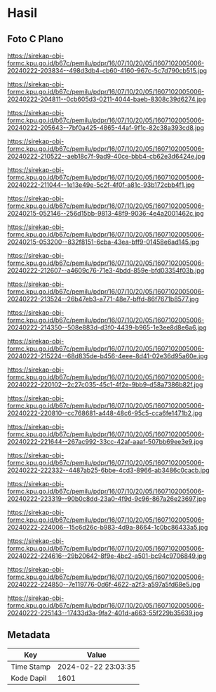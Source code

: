 # Hasil

## Foto C Plano

https://sirekap-obj-formc.kpu.go.id/b67c/pemilu/pdpr/16/07/10/20/05/1607102005006-20240222-203834--498d3db4-cb60-4160-967c-5c7d790cb515.jpg

https://sirekap-obj-formc.kpu.go.id/b67c/pemilu/pdpr/16/07/10/20/05/1607102005006-20240222-204811--0cb605d3-0211-4044-baeb-8308c39d6274.jpg

https://sirekap-obj-formc.kpu.go.id/b67c/pemilu/pdpr/16/07/10/20/05/1607102005006-20240222-205643--7bf0a425-4865-44af-9f1c-82c38a393cd8.jpg

https://sirekap-obj-formc.kpu.go.id/b67c/pemilu/pdpr/16/07/10/20/05/1607102005006-20240222-210522--aeb18c7f-9ad9-40ce-bbb4-cb62e3d6424e.jpg

https://sirekap-obj-formc.kpu.go.id/b67c/pemilu/pdpr/16/07/10/20/05/1607102005006-20240222-211044--1e13e49e-5c2f-4f0f-a81c-93b172cbb4f1.jpg

https://sirekap-obj-formc.kpu.go.id/b67c/pemilu/pdpr/16/07/10/20/05/1607102005006-20240215-052146--256d15bb-9813-48f9-9036-4e4a2001462c.jpg

https://sirekap-obj-formc.kpu.go.id/b67c/pemilu/pdpr/16/07/10/20/05/1607102005006-20240215-053200--832f8151-6cba-43ea-bff9-01458e6ad145.jpg

https://sirekap-obj-formc.kpu.go.id/b67c/pemilu/pdpr/16/07/10/20/05/1607102005006-20240222-212607--a4609c76-71e3-4bdd-859e-bfd03354f03b.jpg

https://sirekap-obj-formc.kpu.go.id/b67c/pemilu/pdpr/16/07/10/20/05/1607102005006-20240222-213524--26b47eb3-a771-48e7-bffd-86f7671b8577.jpg

https://sirekap-obj-formc.kpu.go.id/b67c/pemilu/pdpr/16/07/10/20/05/1607102005006-20240222-214350--508e883d-d3f0-4439-b965-1e3ee8d8e6a6.jpg

https://sirekap-obj-formc.kpu.go.id/b67c/pemilu/pdpr/16/07/10/20/05/1607102005006-20240222-215224--68d835de-b456-4eee-8d41-02e36d95a60e.jpg

https://sirekap-obj-formc.kpu.go.id/b67c/pemilu/pdpr/16/07/10/20/05/1607102005006-20240222-220102--2c27c035-45c1-4f2e-9bb9-d58a7386b82f.jpg

https://sirekap-obj-formc.kpu.go.id/b67c/pemilu/pdpr/16/07/10/20/05/1607102005006-20240222-220810--cc768681-a448-48c6-95c5-cca6fe1471b2.jpg

https://sirekap-obj-formc.kpu.go.id/b67c/pemilu/pdpr/16/07/10/20/05/1607102005006-20240222-221644--267ac992-33cc-42af-aaaf-507bb69ee3e9.jpg

https://sirekap-obj-formc.kpu.go.id/b67c/pemilu/pdpr/16/07/10/20/05/1607102005006-20240222-222332--4487ab25-6bbe-4cd3-8966-ab3486c0cacb.jpg

https://sirekap-obj-formc.kpu.go.id/b67c/pemilu/pdpr/16/07/10/20/05/1607102005006-20240222-223319--90b0c8dd-23a0-4f9d-9c96-867a26e23697.jpg

https://sirekap-obj-formc.kpu.go.id/b67c/pemilu/pdpr/16/07/10/20/05/1607102005006-20240222-224006--15c6d26c-b983-4d9a-8664-1c0bc86433a5.jpg

https://sirekap-obj-formc.kpu.go.id/b67c/pemilu/pdpr/16/07/10/20/05/1607102005006-20240222-224616--29b20642-8f9e-4bc2-a501-bc94c9706849.jpg

https://sirekap-obj-formc.kpu.go.id/b67c/pemilu/pdpr/16/07/10/20/05/1607102005006-20240222-224850--7e119776-0d6f-4622-a2f3-a597a5fd68e5.jpg

https://sirekap-obj-formc.kpu.go.id/b67c/pemilu/pdpr/16/07/10/20/05/1607102005006-20240222-225143--17433d3a-9fa2-401d-a663-55f229b35639.jpg


## Metadata

| Key        | Value               |
| ---------- | ------------------- |
| Time Stamp | 2024-02-22 23:03:35 |
| Kode Dapil | 1601                |




